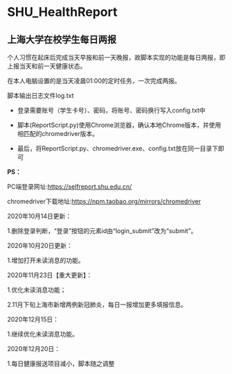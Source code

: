# SHU_HealthReport
## 上海大学在校学生每日两报

个人习惯在起床后完成当天早报和前一天晚报，故脚本实现的功能是每日两报，即上报当天和前一天健康状态。

在本人电脑设置的是当天凌晨01:00的定时任务，一次完成两报。

脚本输出日志文件log.txt




+ 登录需要账号（学生卡号）、密码，将账号、密码换行写入config.txt中


+ 脚本(ReportScript.py)使用Chrome浏览器，确认本地Chrome版本，并使用相匹配的chromedriver版本。


+ 最后，将ReportScript.py、chromedriver.exe、config.txt放在同一目录下即可


**PS：**

PC端登录网址:https://selfreport.shu.edu.cn/

chromedriver下载地址:https://npm.taobao.org/mirrors/chromedriver



2020年10月14日更新：

1.删除登录判断，“登录”按钮的元素id由“login_submit”改为“submit”。



2020年10月20日更新：

1.增加打开未读消息的功能。



2020年11月23日【重大更新】：

1.优化未读消息功能；

2.11月下旬上海市新增两例新冠肺炎，每日一报增加更多填报信息。



2020年12月15日：

1.继续优化未读消息功能。



2020年12月20日：

1.每日健康报送项目减小，脚本随之调整
